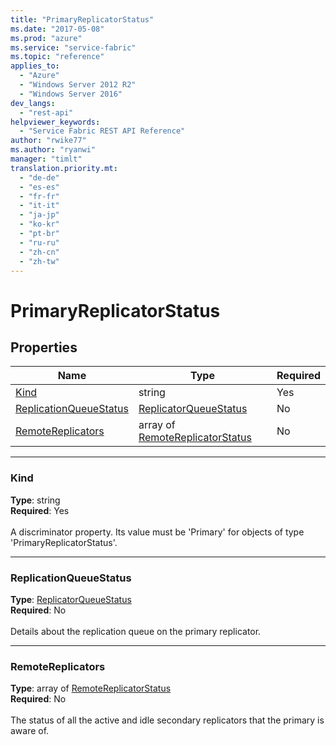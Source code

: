 ```yaml
---
title: "PrimaryReplicatorStatus"
ms.date: "2017-05-08"
ms.prod: "azure"
ms.service: "service-fabric"
ms.topic: "reference"
applies_to: 
  - "Azure"
  - "Windows Server 2012 R2"
  - "Windows Server 2016"
dev_langs: 
  - "rest-api"
helpviewer_keywords: 
  - "Service Fabric REST API Reference"
author: "rwike77"
ms.author: "ryanwi"
manager: "timlt"
translation.priority.mt: 
  - "de-de"
  - "es-es"
  - "fr-fr"
  - "it-it"
  - "ja-jp"
  - "ko-kr"
  - "pt-br"
  - "ru-ru"
  - "zh-cn"
  - "zh-tw"
---
```

# PrimaryReplicatorStatus



## Properties
| Name | Type | Required |
| --- | --- | --- |
| [Kind](#kind) | string | Yes |
| [ReplicationQueueStatus](#replicationqueuestatus) | [ReplicatorQueueStatus](sfclient-model-replicatorqueuestatus.md) | No |
| [RemoteReplicators](#remotereplicators) | array of [RemoteReplicatorStatus](sfclient-model-remotereplicatorstatus.md) | No |

____
### Kind
__Type__: string <br/>
__Required__: Yes <br/>
<br/>
A discriminator property. Its value must be 'Primary' for objects of type 'PrimaryReplicatorStatus'.

____
### ReplicationQueueStatus
__Type__: [ReplicatorQueueStatus](sfclient-model-replicatorqueuestatus.md) <br/>
__Required__: No<br/>
<br/>
Details about the replication queue on the primary replicator.

____
### RemoteReplicators
__Type__: array of [RemoteReplicatorStatus](sfclient-model-remotereplicatorstatus.md) <br/>
__Required__: No<br/>
<br/>
The status of all the active and idle secondary replicators that the primary is aware of.
